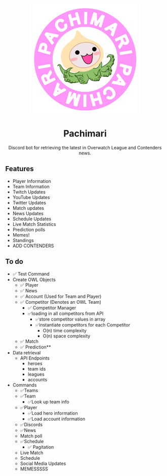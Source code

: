 <p align=center>
  <img src="assets/Spray_Pachimari.png" width="350">
</p>

<h1 align=center>Pachimari</h1>
<p align=center>Discord bot for retrieving the latest in Overwatch League and Contenders news.</p>

## Features 
* Player Information 
* Team Information
* Twitch Updates
* YouTube Updates
* Twitter Updates
* Match updates
* News Updates
* Schedule Updates
* Live Match Statistics
* Prediction polls
* Memes!
* Standings
* ADD CONTENDERS


## To do
* ✅ Test Command 
* Create OWL Objects
  * ✅ Player 
  * ✅ News
  * ✅ Account (Used for Team and Player) 
  * ✅ Competitor (Denotes an OWL Team)
    * ✅ Competitor Manager
    * ✅loading in all competitors from API
      * ✅store competitor values in array
      * ✅instantiate competitors for each Competitor
        * O(n) time complexity
        * O(n) space complexity
  * ✅ Match 
  * ✅ Prediction**
* Data retrieval
  * API Endpoints
    * heroes
    * team ids
    * leagues
    * accounts
* Commands
  * ✅Teams
  * ✅Team 
    * ✅Look up team info
  * ✅Player
    * ✅Load hero information
    * ✅Load account information
  * ✅Discords
  * ✅News
  * Match poll
  * ✅Schedule
    * ✅ Pagitation
  * Live Match
  *  Schedule
  *  Social Media Updates
  *  MEMESSSSS